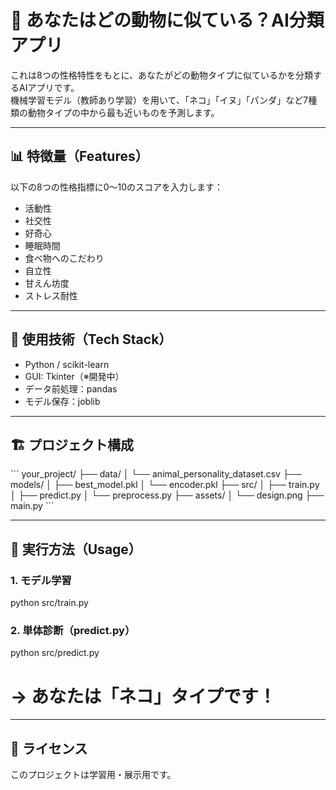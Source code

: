 # 🐾 あなたはどの動物に似ている？AI分類アプリ

これは8つの性格特性をもとに、あなたがどの動物タイプに似ているかを分類するAIアプリです。  
機械学習モデル（教師あり学習）を用いて、「ネコ」「イヌ」「パンダ」など7種類の動物タイプの中から最も近いものを予測します。

---

## 📊 特徴量（Features）

以下の8つの性格指標に0〜10のスコアを入力します：

- 活動性  
- 社交性  
- 好奇心  
- 睡眠時間  
- 食べ物へのこだわり  
- 自立性  
- 甘えん坊度  
- ストレス耐性

---

## 🧠 使用技術（Tech Stack）

- Python / scikit-learn  
- GUI: Tkinter（※開発中）  
- データ前処理：pandas  
- モデル保存：joblib  

---

## 🏗️ プロジェクト構成

\`\`\`
your_project/
├── data/
│   └── animal_personality_dataset.csv
├── models/
│   ├── best_model.pkl
│   └── encoder.pkl
├── src/
│   ├── train.py
│   ├── predict.py
│   └── preprocess.py
├── assets/
│   └── design.png
├── main.py
\`\`\`

---

## 🚀 実行方法（Usage）

### 1. モデル学習

python src/train.py

### 2. 単体診断（predict.py）


python src/predict.py
# → あなたは「ネコ」タイプです！


---


## 📄 ライセンス

このプロジェクトは学習用・展示用です。
